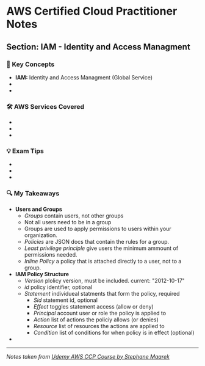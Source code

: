 # AWS Certified Cloud Practitioner Notes
## Section: IAM - Identity and Access Managment

### 📌 Key Concepts
-  **IAM:** Identity and Access Managment (Global Service)
- 
- 

### 🛠️ AWS Services Covered
- 
- 
- 

### 💡 Exam Tips
- 
- 
- 

### 🔍 My Takeaways
- **Users and Groups**
  - *Groups* contain users, not other groups
  - Not all users need to be in a group
  - Groups are used to apply permissions to users within your organization.
  - *Policies* are JSON docs that contain the rules for a group.
  - *Least privilege principle* give users the minimum ammount of permissions needed.
  - *Inline Policy* a policy that is attached directly to a user, not to a group.
- **IAM Policy Structure**
  - *Version* plolicy version, must be included.  current:  "2012-10-17"
  - *id* policy identifier, optional
  - *Statement* individueal statments that form the policy, required
    - *Sid* statement id, optional
    - *Effect* toggles statement access (allow or deny)
    - *Principal* account user or role the policy is applied to
    - *Action* list of actions the policiy allows (or denies)
    - *Resource* list of resources the actions are applied to
    - *Condition* list of conditions for when policy is in effect (optional)
- 

---

*Notes taken from [Udemy AWS CCP Course by Stephane Maarek](https://www.udemy.com/)*